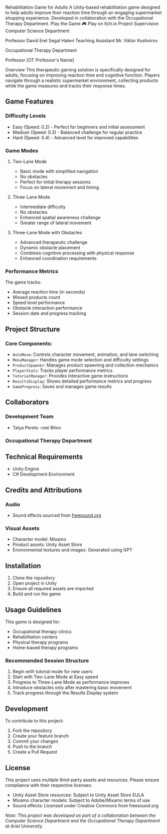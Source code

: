 Rehabilitation Game for Adults
A Unity-based rehabilitation game designed to help adults improve their reaction time through an engaging supermarket shopping experience. Developed in collaboration with the Occupational Therapy Department.
Play the Game
🎮 Play on Itch.io
Project Supervision
Computer Science Department

Professor David Erel Segal Halevi
Teaching Assistant Mr. Viktor Kushnirov

Occupational Therapy Department

Professor [OT Professor's Name]

Overview
This therapeutic gaming solution is specifically designed for adults, focusing on improving reaction time and cognitive function. Players navigate through a realistic supermarket environment, collecting products while the game measures and tracks their response times.
## Game Features

### Difficulty Levels
- Easy (Speed: 0.2) - Perfect for beginners and initial assessment
- Medium (Speed: 0.3) - Balanced challenge for regular practice
- Hard (Speed: 0.4) - Advanced level for improved capabilities

### Game Modes
1. Two-Lane Mode
   - Basic mode with simplified navigation
   - No obstacles
   - Perfect for initial therapy sessions
   - Focus on lateral movement and timing

2. Three-Lane Mode
   - Intermediate difficulty
   - No obstacles
   - Enhanced spatial awareness challenge
   - Greater range of lateral movement

3. Three-Lane Mode with Obstacles
   - Advanced therapeutic challenge
   - Dynamic obstacle placement
   - Combines cognitive processing with physical response
   - Enhanced coordination requirements

### Performance Metrics
The game tracks:
- Average reaction time (in seconds)
- Missed products count
- Speed level performance
- Obstacle interaction performance
- Session date and progress tracking

## Project Structure

### Core Components:
- `AutoMove`: Controls character movement, animation, and lane switching
- `MenuManager`: Handles game mode selection and difficulty settings
- `ProductSpawner`: Manages product spawning and collection mechanics
- `PlayerStats`: Tracks player performance metrics
- `TutorialManager`: Provides interactive game instructions
- `ResultsDisplay`: Shows detailed performance metrics and progress
- `GameProgress`: Saves and manages game results

## Collaborators

### Development Team
- Talya Perets
-roei Biton

### Occupational Therapy Department


## Technical Requirements

- Unity Engine
- C# Development Environment

## Credits and Attributions

### Audio
- Sound effects sourced from [freesound.org](https://freesound.org/search/?q=Stuck+Player)

### Visual Assets
- Character model: Mixamo
- Product assets: Unity Asset Store
- Environmental textures and images: Generated using GPT

## Installation

1. Clone the repository
2. Open project in Unity
3. Ensure all required assets are imported
4. Build and run the game

## Usage Guidelines

This game is designed for:
- Occupational therapy clinics
- Rehabilitation centers
- Physical therapy programs
- Home-based therapy programs

### Recommended Session Structure
1. Begin with tutorial mode for new users
2. Start with Two-Lane Mode at Easy speed
3. Progress to Three-Lane Mode as performance improves
4. Introduce obstacles only after mastering basic movement
5. Track progress through the Results Display system

## Development

To contribute to this project:
1. Fork the repository
2. Create your feature branch
3. Commit your changes
4. Push to the branch
5. Create a Pull Request

## License

This project uses multiple third-party assets and resources. Please ensure compliance with their respective licenses:
- Unity Asset Store resources: Subject to Unity Asset Store EULA
- Mixamo character models: Subject to Adobe/Mixamo terms of use
- Sound effects: Licensed under Creative Commons from freesound.org

_Note: This project was developed as part of a collaboration between the Computer Science Department and the Occupational Therapy Department at Ariel University._
